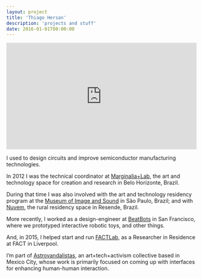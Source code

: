 ```yaml
---
layout: project
title: 'Thiago Hersan'
description: 'projects and stuff'
date: 2016-01-01T00:00:00
---
```

<div class="home-video-wrapper">
  <iframe src="https://player.vimeo.com/video/66541476?title=0&amp;portrait=0&amp;byline=0" width="500" height="281" frameborder="0" webkitallowfullscreen="" mozallowfullscreen="" allowfullscreen=""></iframe>
</div>

I used to design circuits and improve semiconductor manufacturing technologies.

In 2012 I was the technical coordinator at [Marginalia+Lab](https://vimeo.com/marginalialab), the art and technology space for creation and research in Belo Horizonte, Brazil.

During that time I was also involved with the art and technology residency program at the [Museum of Image and Sound](http://www.labmis.org.br/) in São Paulo, Brazil; and with [Nuvem](https://nuvem.tk/), the rural residency space in Resende, Brazil.

More recently, I worked as a design-engineer at [BeatBots](https://www.behance.net/beatbots) in San Francisco, where we prototyped interactive robotic toys, and other things.

And, in 2015, I helped start and run [FACTLab](http://alab.space/), as a Researcher in Residence at FACT in Liverpool.

I’m part of [Astrovandalistas](http://www.astrovandalistas.cc/base/), an art+tech+activism collective based in Mexico City, whose work is primarily focused on coming up with interfaces for enhancing human-human interaction.
